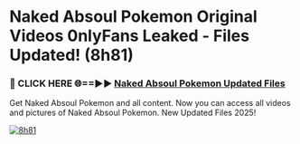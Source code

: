 # Naked Absoul Pokemon Original Videos 0nlyFans Leaked - Files Updated! (8h81)

<h3>🔴 CLICK HERE 🌐==►► <a href="https://tinyurl.com/yckcrads" rel="nofollow">Naked Absoul Pokemon Updated Files</a></h3>

Get Naked Absoul Pokemon and all content. Now you can access all videos and pictures of Naked Absoul Pokemon. New Updated Files 2025!

[![8h81](https://i.imgur.com/hpKpOFt.gif)](https://tinyurl.com/yckcrads)
